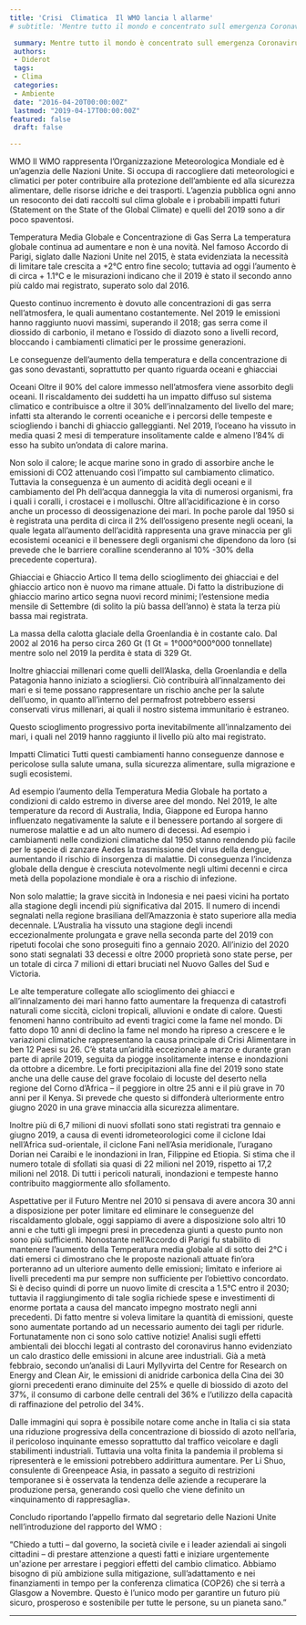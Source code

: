 ```yaml
---
title: 'Crisi  Climatica  Il WMO lancia l allarme'
# subtitle: 'Mentre tutto il mondo e concentrato sull emergenza Coronavirus una pubblicazione del WMO ha attirato l attenzione di Diderot'

 summary: Mentre tutto il mondo è concentrato sull emergenza Coronavirus una pubblicazione del WMO ha attirato l'attenzione di Diderot.
 authors:
 - Diderot
 tags:
 - Clima
 categories:
 - Ambiente
 date: "2016-04-20T00:00:00Z"
 lastmod: "2019-04-17T00:00:00Z"
featured: false
 draft: false

---
```



WMO
Il WMO rappresenta l’Organizzazione Meteorologica Mondiale ed è un’agenzia delle Nazioni Unite.
Si occupa di raccogliere dati meteorologici e climatici per poter contribuire alla protezione dell’ambiente ed alla sicurezza alimentare, delle risorse idriche e dei trasporti.
L’agenzia pubblica ogni anno un resoconto dei dati raccolti sul clima globale e i probabili impatti futuri (Statement on the State of the Global Climate) e quelli del 2019 sono a dir poco spaventosi.


Temperatura Media Globale e Concentrazione di Gas Serra
La temperatura globale continua ad aumentare e non è una novità. Nel famoso Accordo di Parigi, siglato dalle Nazioni Unite nel 2015, è stata evidenziata la necessità di limitare tale crescita a +2°C entro fine secolo; tuttavia ad oggi l’aumento è di circa + 1.1°C e le misurazioni indicano che il 2019 è stato il secondo anno più caldo mai registrato, superato solo dal 2016.

Questo continuo incremento è dovuto alle concentrazioni di gas serra nell’atmosfera, le quali aumentano costantemente.
Nel 2019 le emissioni hanno raggiunto nuovi massimi, superando il 2018; gas serra come il diossido di carbonio, il metano e l’ossido di diazoto sono a livelli record, bloccando i cambiamenti climatici per le prossime generazioni.

Le conseguenze dell’aumento della temperatura e della concentrazione di gas sono devastanti, soprattutto per quanto riguarda oceani e ghiacciai


Oceani
Oltre il 90% del calore immesso nell’atmosfera viene assorbito degli oceani.
Il riscaldamento dei suddetti ha un impatto diffuso sul sistema climatico e contribuisce a oltre il 30% dell’innalzamento del livello del mare; infatti sta alterando le correnti oceaniche e i percorsi delle tempeste e sciogliendo i banchi di ghiaccio galleggianti.
Nel 2019, l’oceano ha vissuto in media quasi 2 mesi di temperature insolitamente calde e almeno l’84% di esso ha subito un’ondata di calore marina.

Non solo il calore; le acque marine sono in grado di assorbire anche le emissioni di CO2 attenuando così l’impatto sul cambiamento climatico. Tuttavia la conseguenza è un aumento di acidità degli oceani e il cambiamento del Ph dell’acqua danneggia la vita di numerosi organismi, fra i quali i coralli, i crostacei e i molluschi.
Oltre all’acidificazione è in corso anche un processo di deossigenazione dei mari. In poche parole dal 1950 si è registrata una perdita di circa il 2% dell’ossigeno presente negli oceani, la quale legata all’aumento dell’acidità rappresenta una grave minaccia per gli ecosistemi oceanici e il benessere degli organismi che dipendono da loro (si prevede che le barriere coralline scenderanno al 10% -30% della precedente copertura).


Ghiacciai e Ghiaccio Artico
Il tema dello scioglimento dei ghiacciai e del ghiaccio artico non è nuovo ma rimane attuale.
Di fatto la distribuzione di ghiaccio marino artico segna nuovi record minimi; l’estensione media mensile di Settembre (di solito la più bassa dell’anno) è stata la terza più bassa mai registrata.

La massa della calotta glaciale della Groenlandia è in costante calo. Dal 2002 al 2016 ha perso circa 260 Gt (1 Gt = 1°000°000°000 tonnellate) mentre solo nel 2019 la perdita è stata di 329 Gt.

Inoltre ghiacciai millenari come quelli dell’Alaska, della Groenlandia e della Patagonia hanno iniziato a sciogliersi. Ciò contribuirà all’innalzamento dei mari e si teme possano rappresentare un rischio anche per la salute dell’uomo, in quanto all’interno del permafrost potrebbero essersi conservati virus millenari, ai quali il nostro sistema immunitario è estraneo.

Questo scioglimento progressivo porta inevitabilmente all’innalzamento dei mari, i quali nel 2019 hanno raggiunto il livello più alto mai registrato.



Impatti Climatici
Tutti questi cambiamenti hanno conseguenze dannose e pericolose sulla salute umana, sulla sicurezza alimentare, sulla migrazione e sugli ecosistemi.

Ad esempio l’aumento della Temperatura Media Globale ha portato a condizioni di caldo estremo in diverse aree del mondo.
Nel 2019, le alte temperature da record di Australia, India, Giappone ed Europa hanno influenzato negativamente la salute e il benessere portando al sorgere di numerose malattie e ad un alto numero di decessi. Ad esempio i cambiamenti nelle condizioni climatiche dal 1950 stanno rendendo più facile per le specie di zanzare Aedes la trasmissione del virus della dengue, aumentando il rischio di insorgenza di malattie. Di conseguenza l’incidenza globale della dengue è cresciuta notevolmente negli ultimi decenni e circa metà della popolazione mondiale è ora a rischio di infezione.

Non solo malattie; la grave siccità in Indonesia e nei paesi vicini ha portato alla stagione degli incendi più significativa dal 2015. Il numero di incendi segnalati nella regione brasiliana dell’Amazzonia è stato superiore alla media decennale.
L’Australia ha vissuto una stagione degli incendi eccezionalmente prolungata e grave nella seconda parte del 2019 con ripetuti focolai che sono proseguiti fino a gennaio 2020. All’inizio del 2020 sono stati segnalati 33 decessi e oltre 2000 proprietà sono state perse, per un totale di circa 7 milioni di ettari bruciati nel Nuovo Galles del Sud e Victoria.

Le alte temperature collegate allo scioglimento dei ghiacci e all’innalzamento dei mari hanno fatto aumentare la frequenza di catastrofi naturali come  siccità, cicloni tropicali, alluvioni e ondate di calore.
Questi fenomeni hanno contribuito ad eventi tragici come la fame nel mondo. Di fatto dopo 10 anni di declino la fame nel mondo ha ripreso a crescere e le variazioni climatiche rappresentano la causa principale di Crisi Alimentare in ben 12 Paesi su 26.
C’è stata un’aridità eccezionale a marzo e durante gran parte di aprile 2019, seguita da piogge insolitamente intense e inondazioni da ottobre a dicembre. Le forti precipitazioni alla fine del 2019 sono state anche una delle cause del grave focolaio di locuste del deserto nella regione del Corno d’Africa – il peggiore in oltre 25 anni e il più grave in 70 anni per il Kenya. Si prevede che questo si diffonderà ulteriormente entro giugno 2020 in una grave minaccia alla sicurezza alimentare.


Inoltre più di 6,7 milioni di nuovi sfollati sono stati registrati tra gennaio e giugno 2019, a causa di eventi idrometeorologici come il ciclone Idai nell’Africa sud-orientale, il ciclone Fani nell’Asia meridionale, l’uragano Dorian nei Caraibi e le inondazioni in Iran, Filippine ed Etiopia.
Si stima che il numero totale di sfollati sia quasi di 22 milioni nel 2019, rispetto ai 17,2 milioni nel 2018. Di tutti i pericoli naturali, inondazioni e tempeste hanno contribuito maggiormente allo sfollamento.


Aspettative per il Futuro
Mentre nel 2010 si pensava di avere ancora 30 anni a disposizione per poter limitare ed eliminare le conseguenze del riscaldamento globale, oggi sappiamo di avere a disposizione solo altri 10 anni e che tutti gli impegni presi in precedenza giunti a questo punto non sono più sufficienti.
Nonostante nell’Accordo di Parigi fu stabilito di mantenere l’aumento della Temperatura media globale al di sotto dei 2°C i dati emersi ci dimostrano che le proposte nazionali attuate fin’ora porteranno ad un ulteriore aumento delle emissioni; limitato e inferiore ai livelli precedenti ma pur sempre non sufficiente per l’obiettivo concordato. Si è deciso quindi di porre un nuovo limite di crescita a 1.5°C entro il 2030; tuttavia il raggiungimento di tale soglia richiede spese e investimenti di enorme portata a causa del mancato impegno mostrato negli anni precedenti. Di fatto mentre si voleva limitare la quantità di emissioni, queste sono aumentate portando ad un necessario aumento dei tagli per ridurle.
Fortunatamente non ci sono solo cattive notizie! Analisi sugli effetti ambientali dei blocchi legati al contrasto del coronavirus hanno evidenziato un calo drastico delle emissioni in alcune aree industriali. Già a metà febbraio, secondo un’analisi di Lauri Myllyvirta del Centre for Research on Energy and Clean Air, le emissioni di anidride carbonica della Cina dei 30 giorni precedenti erano diminuite del 25% e quelle di biossido di azoto del 37%, il consumo di carbone delle centrali del 36% e l’utilizzo della capacità di raffinazione del petrolio del 34%.


Dalle immagini qui sopra è possibile notare come anche in Italia ci sia stata una riduzione progressiva della concentrazione di biossido di azoto nell’aria, il pericoloso inquinante emesso soprattutto dal traffico veicolare e dagli stabilimenti industriali.
Tuttavia una volta finita la pandemia il problema si ripresenterà e le emissioni potrebbero addirittura aumentare. Per Li Shuo, consulente di Greenpeace Asia, in passato a seguito di restrizioni temporanee si è osservata la tendenza delle aziende a recuperare la produzione persa, generando così quello che viene definito un «inquinamento di rappresaglia».

Concludo riportando l’appello firmato dal segretario delle Nazioni Unite nell’introduzione del rapporto del WMO :

“Chiedo a tutti – dal governo, la società civile e i leader aziendali ai singoli cittadini – di prestare attenzione a questi fatti e iniziare urgentemente un'azione per arrestare i peggiori effetti del cambio climatico. Abbiamo bisogno di più ambizione sulla mitigazione, sull’adattamento e nei finanziamenti in tempo per la conferenza climatica (COP26) che si terrà a Glasgow a Novembre. Questo è l’unico modo per garantire un futuro più sicuro, prosperoso e sostenibile per tutte le persone, su un pianeta sano.”

---
